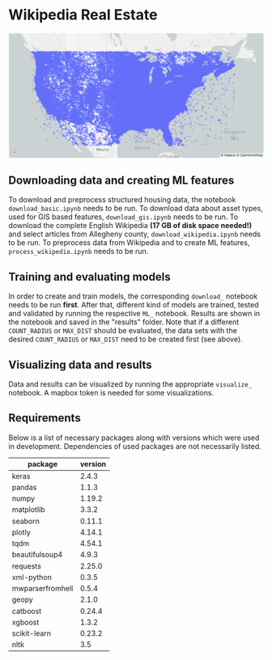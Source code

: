 # Wikipedia Real Estate

<p align="center">
  <img src="visualizations/wikipedia_usa_coverage.png" alt="drawing" width="800"/>
</p>

## Downloading data and creating ML features
To download and preprocess structured housing data, the notebook
``download_basic.ipynb`` needs to be run. To download data about asset types,
used for GIS based features, ``download_gis.ipynb`` needs to be run. To download
the complete English Wikipedia __(17 GB of disk space needed!)__ and select
articles from Allegheny county, ``download_wikipedia.ipynb`` needs to be run. To
preprocess data from Wikipedia and to create ML features,
``process_wikipedia.ipynb`` needs to be run.


## Training and evaluating models
In order to create and train models, the corresponding ``download_`` notebook
needs to be run __first__. After that, different kind of models are trained,
tested and validated by running the respective ``ML_`` notebook. Results are shown
in the notebook and saved in the "results" folder. Note that if a different
``COUNT_RADIUS`` or ``MAX_DIST`` should be evaluated, the data sets with the
desired ``COUNT_RADIUS`` or ``MAX_DIST`` need to be created first (see above).

## Visualizing data and results
Data and results can be visualized by running the appropriate ``visualize_``
notebook. A mapbox token is needed for some visualizations.

## Requirements
Below is a list of necessary packages along with versions which were used in
development. Dependencies of used packages are not necessarily listed.

| package          | version       |
| ---------------- | ------------- |
| keras            | 2.4.3         |
| pandas           | 1.1.3         |
| numpy            | 1.19.2        |
| matplotlib       | 3.3.2         |
| seaborn          | 0.11.1        |
| plotly           | 4.14.1        |
| tqdm             | 4.54.1        |
| beautifulsoup4   | 4.9.3         |
| requests         | 2.25.0        |
| xml-python       | 0.3.5         |
| mwparserfromhell | 0.5.4         |
| geopy            | 2.1.0         |
| catboost         | 0.24.4        |
| xgboost          | 1.3.2         |
| scikit-learn     | 0.23.2        |
| nltk             | 3.5           |
